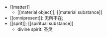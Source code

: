 - [[matter]]
    - [[material object]]; [[material substance]]
- [[omnipresent]]: 无所不在;
- [[sprit]]; [[spiritual substance]]
    - divine spirit: 圣灵
